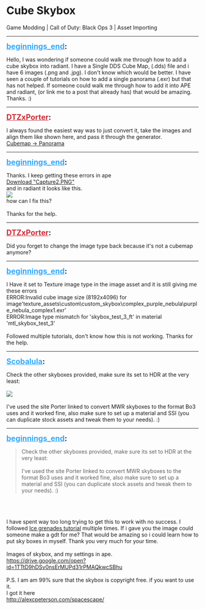 # Cube Skybox
Game Modding | Call of Duty: Black Ops 3 | Asset Importing

---
<strong style="font-size: 1.4em;"><span style="text-decoration: underline;text-decoration-color: #34a7f9;"><span style="color:#34a7f9;">beginnings_end</span></span>:</strong>

<p>Hello, I was wondering if someone could walk me through how to add a cube skybox into radiant. I have a Single DDS Cube Map, (.dds) file and i have 6 images (.png and .jpg). I don&#39;t know which would be better. I have seen a couple of tutorials on how to add a single panorama (.exr) but that has not helped. If someone could walk me through how to add it into APE and radiant, (or link me to a post that already has) that would be amazing. Thanks. :)</p>

---
<strong style="font-size: 1.4em;"><span style="text-decoration: underline;text-decoration-color: #CB2D36;"><span style="color:#CB2D36;">DTZxPorter</span></span>:</strong>

<p>I always found the easiest way was to just convert it, take the images and align them like shown here, and pass it through the generator.<br /><a href="https://www.360toolkit.co/convert-cubemap-to-spherical-equirectangular">Cubemap -&gt; Panorama</a></p>

---
<strong style="font-size: 1.4em;"><span style="text-decoration: underline;text-decoration-color: #34a7f9;"><span style="color:#34a7f9;">beginnings_end</span></span>:</strong>

<p>Thanks. I keep getting these errors in ape<br /><a href="{{ '/wiki/threads/assets/a.20.PNG' | relative_url }}">Download "Capture2.PNG"</a><br />and in radiant it looks like this.<br /><img style="max-width: 500px;" src="{{ '/wiki/threads/assets/a.21.png' | relative_url }}"><br />how can I fix this?<br /><br />Thanks for the help.</p>

---
<strong style="font-size: 1.4em;"><span style="text-decoration: underline;text-decoration-color: #CB2D36;"><span style="color:#CB2D36;">DTZxPorter</span></span>:</strong>

<p>Did you forget to change the image type back because it&#39;s not a cubemap anymore?</p>

---
<strong style="font-size: 1.4em;"><span style="text-decoration: underline;text-decoration-color: #34a7f9;"><span style="color:#34a7f9;">beginnings_end</span></span>:</strong>

<p>I Have it set to Texture image type in the image asset and it is still giving me these errors<br />ERROR:Invalid cube image size (8192x4096) for image&#39;texture_assets\custom\custom_skybox\complex_purple_nebula\purple_nebula_complex1.exr&#39;<br />ERROR:Image type mismatch for &#39;skybox_test_3_ft&#39; in material &#39;mtl_skybox_test_3&#39;<br /><br />Followed multiple tutorials, don&#39;t know how this is not working. Thanks for the help.</p>

---
<strong style="font-size: 1.4em;"><span style="text-decoration: underline;text-decoration-color: #34a7f9;"><span style="color:#34a7f9;">Scobalula</span></span>:</strong>

<p>Check the other skyboxes provided, make sure its set to HDR at the very least: <br /><br /><img style="max-width: 500px;" src="{{ '/wiki/threads/assets/a.24.png' | relative_url }}"><br /><br />I&#39;ve used the site Porter linked to convert MWR skyboxes to the format Bo3 uses and it worked fine, also make sure to set up a material and SSI (you can duplicate stock assets and tweak them to your needs). :)</p>

---
<strong style="font-size: 1.4em;"><span style="text-decoration: underline;text-decoration-color: #34a7f9;"><span style="color:#34a7f9;">beginnings_end</span></span>:</strong>

<p><blockquote>Check the other skyboxes provided, make sure its set to HDR at the very least:<br /><br />I&#39;ve used the site Porter linked to convert MWR skyboxes to the format Bo3 uses and it worked fine, also make sure to set up a material and SSI (you can duplicate stock assets and tweak them to your needs). :)<br /></blockquote><br /><br /><br />I have spent way too long trying to get this to work with no success. I followed <a href="https://www.youtube.com/watch?time_continue=1&v=RpHr5Np5rTc">Ice grenades tutorial</a> multiple times. If i gave you the image could someone make a gdt for me? That would be amazing so i could learn how to put sky boxes in myself. Thank you very much for your time. <br /><br />Images of skybox, and my settings in ape. <br /><a href="https://drive.google.com/open?id=1TTtD9hDSv0nsErMUPd31rPMAQkwcSBhu">https://drive.google.com/open?id=1TTtD9hDSv0nsErMUPd31rPMAQkwcSBhu</a><br /><br />P.S. I am am 99% sure that the skybox is copyright free. if you want to use it. <br />I got it here<br /><a href="http://alexcpeterson.com/spacescape/">http://alexcpeterson.com/spacescape/</a></p>
